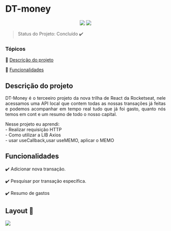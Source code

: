 <h1>DT-money</h1> 

<p align="center">
  <img src="https://img.shields.io/static/v1?label=react&message=framework&color=blue&style=for-the-badge&logo=REACT"/>
   <img src="http://img.shields.io/static/v1?label=STATUS&message=CONCLUIDO&color=GREEN&style=for-the-badge"/>
</p>

> Status do Projeto: Concluído :heavy_check_mark:

### Tópicos 

:small_blue_diamond: [Descrição do projeto](#descrição-do-projeto)

:small_blue_diamond: [Funcionalidades](#funcionalidades)


## Descrição do projeto 

<p align="justify">
  DT-Money é o terceeiro projeto da nova trilha de React da Rocketseat, nele acessamos uma API local que contem todas as nossas transações já feitas
  e podemos acompanhar em tempo real tudo que já foi gasto, quanto nós temos em cont e um resumo de todo o nosso capital.
</p>

<p align="justify">
Nesse projeto eu aprendi:<br>
- Realizar requisição HTTP<br>
- Como utilizar a LIB Axios<br>
- usar useCallback,usar useMEMO, aplicar o MEMO<br>
</p>

## Funcionalidades

:heavy_check_mark: Adicionar nova transação. 

:heavy_check_mark: Pesquisar por transação específica.

:heavy_check_mark: Resumo de gastos

## Layout :dash:

<img src="https://user-images.githubusercontent.com/102324315/194560904-ab8ff744-556a-4bd4-9fad-ec494ce3598f.svg" />
